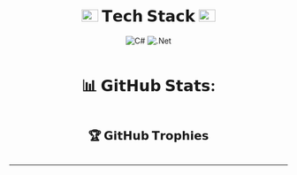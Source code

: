 <div align="center">
  <h1 id="-tech-stack-">
    <img src="https://www.textures4photoshop.com/tex/thumbs/matrix-code-animation-gif-free-animated-background-716.gif" width="30px" height="22px"> 𝗧𝗲𝗰𝗵 𝗦𝘁𝗮𝗰𝗸 <img src="https://www.textures4photoshop.com/tex/thumbs/matrix-code-animation-gif-free-animated-background-716.gif" width="30px" height="22px">
  </h1>
  <p>
    <img src="https://img.shields.io/badge/c%23-%23239120.svg?style=for-the-badge&logo=c-sharp&logoColor=white" alt="C#">
    <img src="https://img.shields.io/badge/.NET-5C2D91?style=for-the-badge&logo=.net&logoColor=white" alt=".Net">
  </p>
  <p>
    <a href="https://visitcount.itsvg.in">
    <img src="https://visitcount.itsvg.in/api?id=dimitrov8&icon=2&color=6" alt="">
    </a>
  </p>
</div>
<div align="center">
  <h1 id="-github-stats-">📊 𝗚𝗶𝘁𝗛𝘂𝗯 𝗦𝘁𝗮𝘁𝘀:</h1>
  <p align="center">
    <img src="https://github-readme-stats-sigma-five.vercel.app/api?username=dimitrov8&amp;theme=tokyonight&amp;hide_border=false&amp;include_all_commits=false&amp;count_private=true" alt="">
    <br>
    <img src="https://github-readme-streak-stats.herokuapp.com/?user=dimitrov8&amp;theme=tokyonight&amp;hide_border=false" alt="">
    <br>
    <img src="https://github-readme-stats-sigma-five.vercel.app/api/top-langs/?username=dimitrov8&amp;theme=tokyonight&amp;hide_border=false&amp;include_all_commits=false&amp;count_private=true&amp" alt="">
  </p>
  <div align="center">
    <h2 id="-github-trophies">🏆 𝗚𝗶𝘁𝗛𝘂𝗯 𝗧𝗿𝗼𝗽𝗵𝗶𝗲𝘀</h2>
  </div>
</div>
<p align="center">
  <img src="https://github-profile-trophy-sigma-five.vercel.app/?username=dimitrov8&theme=tokyonight&no-frame=false&no-bg=false&margin-w=4" alt="">
</p>
<hr>
